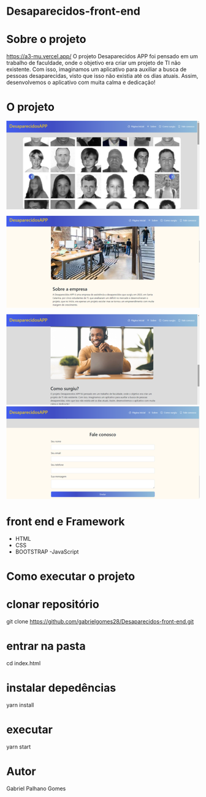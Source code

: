 # Desaparecidos-front-end

# Sobre o projeto
https://a3-mu.vercel.app/
O projeto Desaparecidos APP foi pensado em um trabalho de faculdade, onde o objetivo era criar um projeto de TI não existente. Com isso, imaginamos um aplicativo para auxiliar a busca de pessoas desaparecidas, visto que isso não existia até os dias atuais. Assim, desenvolvemos o aplicativo com muita calma e dedicação!


# O projeto
![carroseul](https://github.com/gabrielgomes28/Desaparecidos-front-end/blob/main/Captura%20de%20Tela%20(5).png)

![sobre a empresa](https://github.com/gabrielgomes28/Desaparecidos-front-end/blob/main/Captura%20de%20Tela%20(6).png)

![como surgiu](https://github.com/gabrielgomes28/Desaparecidos-front-end/blob/main/Captura%20de%20Tela%20(7).png)
![formulário](https://github.com/gabrielgomes28/Desaparecidos-front-end/blob/main/Captura%20de%20Tela%20(8).png)

# front end e Framework

- HTML
- CSS
- BOOTSTRAP
-JavaScript


# Como executar o projeto

# clonar repositório
git clone https://github.com/gabrielgomes28/Desaparecidos-front-end.git

# entrar na pasta 
cd index.html

# instalar depedências
 yarn install
# executar 
yarn start


# Autor

Gabriel Palhano Gomes
